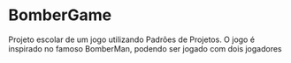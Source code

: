 # BomberGame
Projeto escolar de um jogo utilizando Padrões de Projetos. 
O jogo é inspirado no famoso BomberMan, podendo ser jogado com dois jogadores


